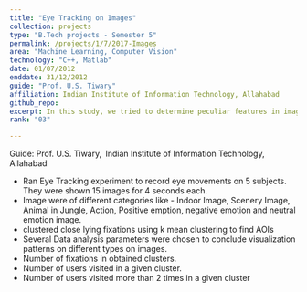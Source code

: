 ```yaml
---
title: "Eye Tracking on Images"
collection: projects
type: "B.Tech projects - Semester 5"
permalink: /projects/1/7/2017-Images
area: "Machine Learning, Computer Vision"
technology: "C++, Matlab"
date: 01/07/2012
enddate: 31/12/2012
guide: "Prof. U.S. Tiwary"
affiliation: Indian Institute of Information Technology, Allahabad
github_repo:
excerpt: In this study, we tried to determine peculiar features in images during visualization by doing some computation on scanpath data and converting it in some meaningful form.
rank: "03"

---
```

Guide: Prof. U.S. Tiwary,&ensp;Indian Institute of Information Technology, Allahabad

* Ran Eye Tracking experiment to record eye movements on 5 subjects. They were shown 15 images for 4 seconds each.
* Image were of different categories like - Indoor Image, Scenery Image, Animal in Jungle, Action, Positive emption, negative emotion and neutral emotion image.
* clustered close lying fixations using k mean clustering to find AOIs
* Several Data analysis parameters were chosen to conclude visualization patterns on different types on images.
* Number of fixations in obtained clusters.
* Number of users visited in a given cluster.
* Number of users visited more than 2 times in a given cluster


